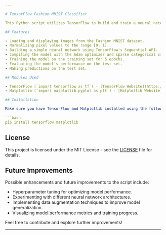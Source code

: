 ```yaml
---

# TensorFlow Fashion MNIST Classifier

This Python script utilizes TensorFlow to build and train a neural network for classifying images from the Fashion MNIST dataset. The dataset comprises 70,000 grayscale images categorized into 10 classes of clothing.

## Features

- Loading and displaying images from the Fashion MNIST dataset.
- Normalizing pixel values to the range [0, 1].
- Building a simple neural network using TensorFlow's Sequential API.
- Compiling the model with the Adam optimizer and sparse categorical crossentropy loss.
- Training the model on the training set for 5 epochs.
- Evaluating the model's performance on the test set.
- Making predictions on the test set.

## Modules Used

- TensorFlow (`import tensorflow as tf`) - [TensorFlow Website](https://www.tensorflow.org/)
- Matplotlib (`import matplotlib.pyplot as plt`) - [Matplotlib Website](https://matplotlib.org/)

## Installation

Make sure you have TensorFlow and Matplotlib installed using the following commands:

```bash
pip install tensorflow matplotlib
```

## License

This project is licensed under the MIT License - see the [LICENSE](LICENSE) file for details.

## Future Improvements

Possible enhancements and future improvements to the script include:

- Hyperparameter tuning for optimizing model performance.
- Experimenting with different neural network architectures.
- Implementing data augmentation techniques to improve model generalization.
- Visualizing model performance metrics and training progress.

Feel free to contribute and explore further improvements!

---
```

